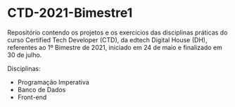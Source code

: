 # CTD-2021-Bimestre1
Repositório contendo os projetos e os exercícios das disciplinas práticas do curso Certified Tech Developer (CTD), da edtech Digital House (DH), referentes ao 1º Bimestre de 2021, iniciado em 24 de maio e finalizado em 30 de julho.

Disciplinas:

- Programação Imperativa
- Banco de Dados
- Front-end
